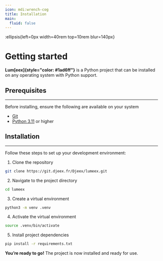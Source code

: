 ```yaml
---
icon: mdi:wrench-cog
title: Installation
main:
  fluid: false
---
```

:ellipsis{left=0px width=40rem top=10rem blur=140px}
# Getting started

**Lum[eex]{style="color: #1ad6ff"}** is a Python project that can be installed on any operating system with Python support.

## Prerequisites
---
Before installing, ensure the following are available on your system

- [Git](https://git-scm.com/)
- [Python 3.11](https://www.python.org/) or higher  

## Installation
---
Follow these steps to set up your development environment:

1. Clone the repository
```sh
git clone https://git.djeex.fr/Djeex/lumeex.git
```

2. Navigate to the project directory
```sh
cd lumeex
```

3. Create a virtual environment
```sh
python3 -m venv .venv
```

4. Activate the virtual environment
```sh
source .venv/bin/activate
```

5. Install project dependencies
```sh
pip install -r requirements.txt
```

__You’re ready to go!__ The project is now installed and ready for use.